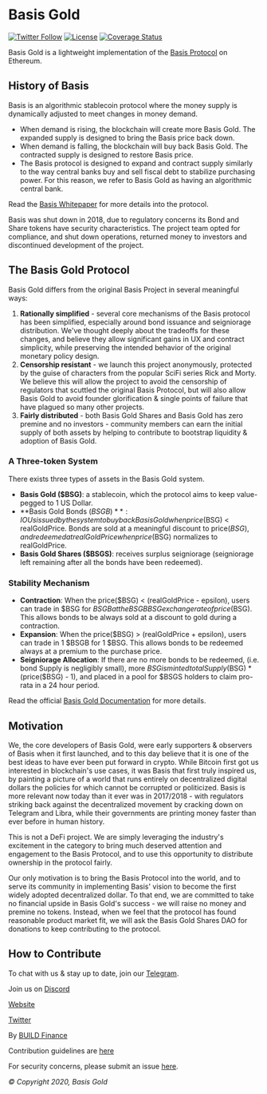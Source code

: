 # Basis Gold

[![Twitter Follow](https://img.shields.io/twitter/follow/basisgold?label=Follow)](https://twitter.com/GoldBasis)
[![License](https://img.shields.io/github/license/Basis-Gold/basisgoldprotocol)](https://github.com/build-finance/basis-gold-protocol/blob/master/LICENSE)
[![Coverage Status](https://coveralls.io/repos/github/Basis-Gold/basisgold-protocol/badge.svg?branch=master)](https://coveralls.io/github/Basis-Gold/basisgold-protocol?branch=master)

Basis Gold is a lightweight implementation of the [Basis Protocol](basis.io) on Ethereum. 

## History of Basis 

Basis is an algorithmic stablecoin protocol where the money supply is dynamically adjusted to meet changes in money demand.  

- When demand is rising, the blockchain will create more Basis Gold. The expanded supply is designed to bring the Basis price back down.
- When demand is falling, the blockchain will buy back Basis Gold. The contracted supply is designed to restore Basis price.
- The Basis protocol is designed to expand and contract supply similarly to the way central banks buy and sell fiscal debt to stabilize purchasing power. For this reason, we refer to Basis Gold as having an algorithmic central bank.

Read the [Basis Whitepaper](http://basis.io/basis_whitepaper_en.pdf) for more details into the protocol. 

Basis was shut down in 2018, due to regulatory concerns its Bond and Share tokens have security characteristics. The project team opted for compliance, and shut down operations, returned money to investors and discontinued development of the project. 

## The Basis Gold Protocol

Basis Gold differs from the original Basis Project in several meaningful ways: 

1. **Rationally simplified** - several core mechanisms of the Basis protocol has been simplified, especially around bond issuance and seigniorage distribution. We've thought deeply about the tradeoffs for these changes, and believe they allow significant gains in UX and contract simplicity, while preserving the intended behavior of the original monetary policy design. 
2. **Censorship resistant** - we launch this project anonymously, protected by the guise of characters from the popular SciFi series Rick and Morty. We believe this will allow the project to avoid the censorship of regulators that scuttled the original Basis Protocol, but will also allow Basis Gold to avoid founder glorification & single points of failure that have plagued so many other projects. 
3. **Fairly distributed** - both Basis Gold Shares and Basis Gold has zero premine and no investors - community members can earn the initial supply of both assets by helping to contribute to bootstrap liquidity & adoption of Basis Gold. 

### A Three-token System

There exists three types of assets in the Basis Gold system. 

- **Basis Gold ($BSG)**: a stablecoin, which the protocol aims to keep value-pegged to 1 US Dollar. 
- **Basis Gold Bonds ($BSGB)**: IOUs issued by the system to buy back Basis Gold when price($BSG) < realGoldPrice. Bonds are sold at a meaningful discount to price($BSG), and redeemed at realGoldPrice when price($BSG) normalizes to realGoldPrice. 
- **Basis Gold Shares ($BSGS)**: receives surplus seigniorage (seigniorage left remaining after all the bonds have been redeemed).

### Stability Mechanism

- **Contraction**: When the price($BSG) < (realGoldPrice - epsilon), users can trade in $BSG for $BSGB at the BSGBBSG exchange rate of price($BSG). This allows bonds to be always sold at a discount to gold during a contraction.
- **Expansion**: When the price($BSG) > (realGoldPrice + epsilon), users can trade in 1 $BSGB for 1 $BSG. This allows bonds to be redeemed always at a premium to the purchase price. 
- **Seigniorage Allocation**: If there are no more bonds to be redeemed, (i.e. bond Supply is negligibly small), more $BSG is minted totalSupply($BSG) * (price($BSG) - 1), and placed in a pool for $BSGS holders to claim pro-rata in a 24 hour period. 

Read the official [Basis Gold Documentation](docs.basis.gold) for more details.

## Motivation

We, the core developers of Basis Gold, were early supporters & observers of Basis when it first launched, and to this day believe that it is one of the best ideas to have ever been put forward in crypto. While Bitcoin first got us interested in blockchain's use cases, it was Basis that first truly inspired us, by painting a picture of a world that runs entirely on decentralized digital dollars the policies for which cannot be corrupted or politicized. Basis is more relevant now today than it ever was in 2017/2018 - with regulators striking back against the decentralized movement by cracking down on Telegram and Libra, while their governments are printing money faster than ever before in human history. 

This is not a DeFi project. We are simply leveraging the industry's excitement in the category to bring much deserved attention and engagement to the Basis Protocol, and to use this opportunity to distribute ownership in the protocol fairly.

Our only motivation is to bring the Basis Protocol into the world, and to serve its community in implementing Basis' vision to become the first widely adopted decentralized dollar. To that end, we are committed to take no financial upside in Basis Gold's success - we will raise no money and premine no tokens. Instead, when we feel that the protocol has found reasonable product market fit, we will ask the Basis Gold Shares DAO for donations to keep contributing to the protocol. 

## How to Contribute

To chat with us & stay up to date, join our [Telegram](https://t.me/GoldBasis).

Join us on [Discord](https://discord.gg/XfBwghzfTq)

[Website](https://basis.gold)

[Twitter](https://twitter.com/goldbasis)

By [BUILD Finance](http://build.finance/)

Contribution guidelines are [here](./CONTRIBUTING.md)

For security concerns, please submit an issue [here](https://github.com/build-finance/basis-gold-protocol/issues/new).


_© Copyright 2020, Basis Gold_
